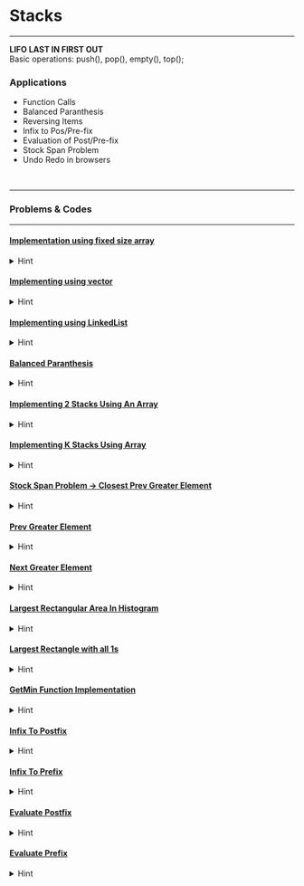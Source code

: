 # Stacks
---
**LIFO LAST IN FIRST OUT** <br>
Basic operations: push(), pop(), empty(), top();


### Applications
 - Function Calls
 - Balanced Paranthesis
 - Reversing Items
 - Infix to Pos/Pre-fix
 - Evaluation of Post/Pre-fix
 - Stock Span Problem
 - Undo Redo in browsers
<br>

---
### Problems & Codes
---


#### [Implementation using fixed size array](Stacks/ImplementingWithFixedSizeArray.cpp)
<details>
<summary>Hint</summary>

    
    data members: int*arr, int cap, int top
    hint using const define arr = new int(n);



</details>




#### [Implementing using vector](Stacks/ImplementationUsingVector.cpp)
<details>
<summary>Hint</summary>

    
    data member vector<ll> v only 

</details>




#### [Implementing using LinkedList](Stacks/ImplentationUsingLinkedList.cpp)
<details>
<summary>Hint</summary>

    
    First create class Node

    data member Node* head, int size;
    constructor: head = NUll , size = 0;



</details>




#### [Balanced Paranthesis](Stacks/BalancedParanthesis.cpp)
<details>
<summary>Hint</summary>

    push opening brackets into the stack

    whenever we found a closing bracket we chk  if st.top() char is matched opening or not if no or stack is empty return no else st.pop()


</details>




#### [Implementing 2 Stacks Using An Array](Stacks/TwoStacksUsingSingleArray.cpp)
<details>
<summary>Hint</summary>


    Naive sol Divide in two halfs for stack1 and stack2
    Drawback: space is not utilized optimally

    Optimized:
    top1 = -1 and top2 = n;
    now pushing element in first idx chk for top1 + 1 < top2 and  do top1++ and insert at top1 
    similarly for stack2 do top2-- if space available





</details>




#### [Implementing K Stacks Using Array](Stacks/NStacksUsingSingleArray.cpp)
<details>
<summary>Hint</summary>

    
    Naive sol O(Nsq) divide arr in n/k sub groups for stacks
    Problem: space is not utilized optimally

    Efficient:
    data members: int*arr, int*top, int* next, int k, free_top,cap

    we made two extra arrays
    first next array when the stack would empty next array is pointing to the next free idx available in array
    and when stack has some element next array will start pointing idx of prev element stored in nth stack






    Constructor KStacks(int k,n){
        free_top = 0 //first free idx is 0
        cap = n
        this->k = k

        arr = new int(n)
        next = new int(n)
        top = new int(k,-1);
        
        for(int i = 1; i < n; i++){
            next[i] = i+1
        }
        next[n-1] = -1
    }

    push(int sn, int x){

        i = free_top
        free_top  = next[i]
        next[i] = top[sn]
        top[sn] = i

        arr[i]=x
    }

    pop(int sn){
        i = top[sn]
        top[sn] = next[i]
        next[i] = free_top
        free_top = i
        
        //return arr[i]
    }





</details>




#### [Stock Span Problem -> Closest Prev Greater Element](Stacks/StockSpanProblem_ClosestPrevGreaterElement.cpp)
<details>
<summary>Hint</summary>

    the maximum number of consecutive days just before the given day, for which the price of the stock on the current day is less than its price on the given day. 

    I/P
    60 10 20 15 35 50
    O/P
    1  1  2  1  4  5

    Naive TC O(Nsq)

    create an stack and push first elements idx i.e. 0 
    print 1 for idx 0

    for i = 1 to i< n; i++
        //aage ane wale element ke liye curr element se chote ya baraabar useful nahi hai
        while(!st.empty() && arr[st.top()] <= arr[i]){
            st.pop()
        }
        span = st.empty() ? i+1 : i-st.top();
        print(span)

        st.push(i)
    
    //end of for loop




</details>




#### [Prev Greater Element](Stacks/PrevGreaterElement_Closest.cpp)
<details>
<summary>Hint</summary>

    I/P  15  10  18  12  4   6   2   8
    O/P -1   15  -1  1   12  12  6  12

    lets return a vector<int> ans of elements which are closest prev greater than curr

    initialize with stack st and push 0 intially
    ans.push_back(-1)

    for(i = 1; i < n; i++){
        while(!st.empty() && v[st.top()] <= v[i]){st.pop();}

        if(st.empty())ans.push_back(-1);
        else ans.push_back(v[st.top()])
    }

    return ans


</details>




#### [Next Greater Element](Stacks/NextGreaterElementClosest.cpp)
<details>
<summary>Hint</summary>

    I/P  15  10  18  12  4   6   2   8
    O/P  18  18  -1  -1  6   8   8  -1

    lets return a vector<int> ans of elements which are closest prev greater than curr

    initialize with stack st and push n-1 intially
    ans.push_back(-1)

    for(i = n-2; i >= 0; i--){
        while(!st.empty() && v[st.top()] <= v[i]){st.pop();}

        if(st.empty())ans.push_back(-1);
        else ans.push_back(v[st.top()])
    }

    reverse(ans.begin(),ans.end())

    return ans
    



</details>




#### [Largest Rectangular Area In Histogram](Stacks/LargestRectangularArea.cpp)
<details>
<summary>Hint</summary>

    I/P:   6   2   5   4   1   5   6

    pre:  -1  -1   1   1  -1   4   5
    nxt:   1   4   3   4   7   7   7

    O/P: 10

    
    Naive sol : O(N sq) for every i traverse j = i-1 to 0 and i+1 to n to find just smaller

    Better: O(N) solution but req 3 traversal and extra space for calc prev smaller and greater element

        step1 initialize res = 0
        step2 calc prevsmaller arr and next smaller arr
        step3 Do following for every ith element
        
            curr = arr[i]
            curr += (i-pre[i]-1)*arr[i]
            curr += (nxt[i]-i-1)*arr[i]

            res = max(res,curr)

        step4 return res


    Efficient: Req 1 Traversal and Only Aux space for 1 stack

    we are maintaining stack of indexes in such a way that upar wale idx pe jo element ayega wo jyada hona chahiye
    agar koi chota element ata hai to kuch compute krenge aur res ko max le lenge
    last me bache hue idx jo stack me hai unko process kr lenge

    stack<int>st;
    res = 0

    for(i = 0; i < n; i++){
        while(!st.empty() && arr[st.top()]>=arr[i]){
            tp = st.pop()
            curr = arr[tp]*(st.empty()? i :(i-st.top()-1))
            res max(res,curr)
        }
        st.push(i);
    }

    while(!st.pop()){
        tp = st.pop()
        curr = arr[tp]*(st.empty() ? n : (n-st.top()-))
        res = max(res,curr)
    }


    return res

</details>





#### [Largest Rectangle with all 1s](Stacks/LargestRectangleWithALL1s2Darr.cpp)
<details>
<summary>Hint</summary>

    Naive O(Row cube * Col cube):
        consider every element as topleft corner of rectange and calc all size rectangles possible with all 1s
    
    Efficient using prev problem largest area of histogram

    first calc for first row 
    ll res = largestHist(v[0],col)

    for(i = 1; i < row; i++){
        for(j = 0; j < col; j++){
            if(v[i][j] == 1){
                v[i][j] += v[i-1][j] //we are increasing height of histogram accordingly when we see a 1
            }
        }
        res = max(res, largesHist(v[i],c))

    }

    return res


</details>


#### [GetMin Function Implementation](Stacks/GetMin.cpp)
<details>
<summary>Hint</summary>

    Naive O(Row cube * Col cube):
        implement with vector and every time calc min 
        Implement an aux stack for storing all min values min


    
    Efficient Assuming All positive values to be stored

    we push first element as a min and whenever we find an element greater than min we simply push that into the stack
    if we found and element less than min 
    we push a negative val to stack as x-min and update min to x
    (to retain previous min we can do min-x  where x is top element in peek and pop operations)


    For storing negative values also what we can do is 
    in push we do 2*x-min if x < min
    peek t<min ? min : t
    pop if(top<min) res = min and min = 2*min-top



    


</details>


#### [Infix To Postfix](Stacks/InfixToPostfix.cpp)
<details>
<summary>Hint</summary>

    Naive Add Parenthesis according to the pecedence and associativity and then start converting infix to postfix from innermost parenthesis to the outermost and remove parenthesis

    Efficient using stack st of operators
    create an empty stack and res = "";

    for every ch in str 
    if ch is operand res+=ch
    else 
        if ch is '(' push ch in stack st
        if ch is ')' pop items from stack and append to res until we found corresponding opening
        else + - * / ^
            if(precedence of top < precedence of ch) st.push(ch)
            else  jab tak usse kam precedence ka top na mile pop krke res me append krte jao last me ch push kr dena
            equal ke liye associativity use krna jaise agar *,/ or +,- hai to higher wala lagega ki lower precedence wala
            

    
    last me append remaining stack elements to the res



</details>


#### [Infix To Prefix](Stacks/InfixToPrefix.cpp)
<details>
<summary>Hint</summary>

   same as infix to postfix only we have to change the following
   traverse ch in str from right to left
   if closing brack push and if opening pop until closing found and append it to the res string

   +-*/ walo ke liye same as infix to postfix precedence wise decide krenge aur operands ko simply res me append

   last me jo res ayega uska reverse krke return krna hai



</details>


#### [Evaluate Postfix](Stacks/EvaluateProstfix.cpp)
<details>
<summary>Hint</summary>

    This time we are going to create a stack of operand 
    whenever we find a operator we will calc op2 pop and op1 pop
    then we calc val as op1(op)op2
    push val to stack


    At last return st.top()



</details>


#### [Evaluate Prefix](Stacks/EvaluatePrefix.cpp)
<details>
<summary>Hint</summary>

    
    traverse the str from reight to left and do the same as in eval of postfix
    
    This time we are going to create a stack of operand 
    whenever we find a operator we will calc op2 pop and op1 pop
    then we calc val as op1(op)op2
    push val to stack


    At last return st.top()

</details>



